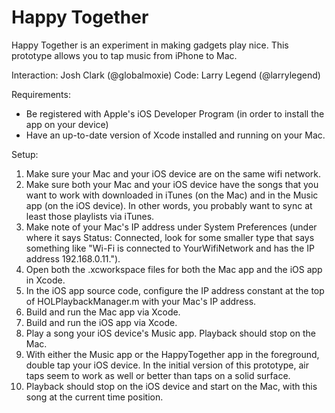 Happy Together
==============

Happy Together is an experiment in making gadgets play nice. This prototype allows you to tap music from iPhone to Mac.

Interaction: Josh Clark (@globalmoxie)
Code: Larry Legend (@larrylegend)

Requirements:

- Be registered with Apple's iOS Developer Program (in order to install the app on your device)
- Have an up-to-date version of Xcode installed and running on your Mac.

Setup:

1. Make sure your Mac and your iOS device are on the same wifi network.
2. Make sure both your Mac and your iOS device have the songs that you want to work with downloaded in iTunes (on the Mac) and in the Music app (on the iOS device). In other words, you probably want to sync at least those playlists via iTunes.
3. Make note of your Mac's IP address under System Preferences (under where it says Status: Connected, look for some smaller type that says something like "Wi-Fi is connected to YourWifiNetwork and has the IP address 192.168.0.11.").
4. Open both the .xcworkspace files for both the Mac app and the iOS app in Xcode.
5. In the iOS app source code, configure the IP address constant at the top of HOLPlaybackManager.m with your Mac's IP address.
6. Build and run the Mac app via Xcode.
7. Build and run the iOS app via Xcode.
8. Play a song your iOS device's Music app. Playback should stop on the Mac.
9. With either the Music app or the HappyTogether app in the foreground, double tap your iOS device. In the initial version of this prototype, air taps seem to work as well or better than taps on a solid surface.
10. Playback should stop on the iOS device and start on the Mac, with this song at the current time position.
